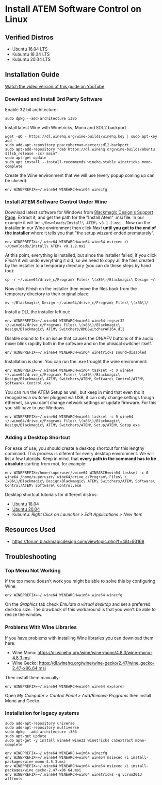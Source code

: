 # Install ATEM Software Control on Linux

## Verified Distros

- Ubuntu 16.04 LTS
- Kubuntu 18.04 LTS
- Kubuntu 20.04 LTS

## Installation Guide

[Watch the video version of this guide on YouTube]()

### Download and Install 3rd Party Software

Enable 32 bit architecture:

    sudo dpkg --add-architecture i386

Install latest Wine with Winetricks, Mono and SDL2 backport
    
    wget -qO - https://dl.winehq.org/wine-builds/winehq.key | sudo apt-key add -
    sudo add-apt-repository ppa:cybermax-dexter/sdl2-backport
    sudo apt-add-repository "deb https://dl.winehq.org/wine-builds/ubuntu $(lsb_release -cs) main"
    sudo apt-get update
    sudo apt install --install-recommends winehq-stable winetricks mono-complete

Create the Wine environment that we will use (every popup coming up can be closed):

    env WINEPREFIX=~/.wine64 WINEARCH=win64 winecfg

### Install ATEM Software Control Under Wine

Download latest software for Windows from [Blackmagic Design's Support Page](https://www.blackmagicdesign.com/support/family/atem-live-production-switchers). Extract it, and get the path for the "Install Atem" .msi file. In our example it will be `~/Downloads/Install\ ATEM\ v8.1.2.msi `. Now run the installer in our Wine environment then click _Next_ **until you get to the end of the installer** where it tells you that "the setup wizzard ended prematurely".

    env WINEPREFIX=~/.wine64 WINEARCH=win64 wine64 msiexec /i ~/Downloads/Install\ ATEM\ v8.1.2.msi 

At this point, everything is installed, but since the installer failed, if you click _Finish_ it will undo everything it did, so we need to copy all the files created by the installer to a temporary directory (you can do these steps by hand too):

    cp -r ~/.wine64/drive_c/Program\ Files\ \(x86\)/Blackmagic\ Design ~/.

Now click _Finish_ on the installer then move the files back from the temporary directory to their original place:
    
    mv ~/Blackmagic\ Design ~/.wine64/drive_c/Program\ Files\ \(x86\)/
    
Install a DLL the installer left out:

    env WINEPREFIX=~/.wine64 WINEARCH=win64 wine64 regsvr32 ~/.wine64/drive_c/Program\ Files\ \(x86\)/Blackmagic\ Design/Blackmagic\ ATEM\ Switchers/BMDSwitcherAPI64.dll

Disable sound to fix an issue that causes the ON/AFV buttons of the audio mixer blink rapidly both in the software and on the phisical switcher itself.

    env WINEPREFIX=~/.wine64 WINEARCH=win64 winetricks sound=disabled

Installation is done. You can run the .exe trought the wine environment:

    env WINEPREFIX=~/.wine64 WINEARCH=win64 taskset -c 0 wine64 ~/.wine64/drive_c/Program\ Files\ \(x86\)/Blackmagic\ Design/Blackmagic\ ATEM\ Switchers/ATEM\ Software\ Control/ATEM\ Software\ Control.exe

You can run the ATEM Setup as well, but keep in mind that even tho it recognizes a switcher plugged via USB, it can only change settings trough ethernet, so you can't change network settings or update firmware. For this you still have to use Windows.

    env WINEPREFIX=~/.wine64 WINEARCH=win64 taskset -c 0 wine64 ~/.wine64/drive_c/Program\ Files\ \(x86\)/Blackmagic\ Design/Blackmagic\ ATEM\ Switchers/ATEM\ Setup/ATEM\ Setup.exe 

### Adding a Desktop Shortcut
    
For ease of use, you should create a desktop shortcut for this lengthy command. This process is diferent for every desktop environment. We will list a few tutorials. Keep in mind, that **every path in the command has to be absolute** starting from root, for example:

    env WINEPREFIX=/home/superuser/.wine64 WINEARCH=win64 taskset -c 0 wine64 /home/superuser/.wine64/drive_c/Program\ Files\ \(x86\)/Blackmagic\ Design/Blackmagic\ ATEM\ Switchers/ATEM\ Software\ Control/ATEM\ Software\ Control.exe

Desktop shortcut tutorials for different distros:
    
- [Ubuntu 18.04](https://linuxconfig.org/how-to-create-desktop-shortcut-launcher-on-ubuntu-18-04-bionic-beaver-linux)
- [Ubuntu 20.04](https://linuxconfig.org/how-to-create-desktop-shortcut-launcher-on-ubuntu-20-04-focal-fossa-linux)
- Kubuntu: _Right Click on Launcher > Edit Applications > New Item_

## Resources Used

- https://forum.blackmagicdesign.com/viewtopic.php?f=4&t=93169

## Troubleshooting

### Top Menu Not Working

If the top menu doesn't work you might be able to solve this by configuring Wine:

    env WINEPREFIX=~/.wine64 WINEARCH=win64 wine64 winecfg

On the _Graphics_ tab check _Emulate a virtual desktop_ and set a preferred desktop size. The drawback of this workaround is that you won't be able to resize the window.

### Problems With Wine Libraries

If you have problems with installing Wine libraries you can download them here:

- Wine Mono: https://dl.winehq.org/wine/wine-mono/4.8.3/wine-mono-4.8.3.msi
- Wine Gecko: https://dl.winehq.org/wine/wine-gecko/2.47/wine_gecko-2.47-x86_64.msi

Then install them manually:

    env WINEPREFIX=~/.wine64 WINEARCH=win64 wine64 explorer

Open _My Computer > Control Panel > Add/Remove Programs_ then install Mono and Gecko.

### Installation for legacy systems

    sudo add-apt-repository universe
    sudo add-apt-repository multiverse
    sudo dpkg --add-architecture i386
    sudo apt-get update
    sudo apt-get -y install wine64 wine32 winetricks cabextract mono-complete

    env WINEPREFIX=~/.wine64 WINEARCH=win64 winecfg
    env WINEPREFIX=~/.wine64 WINEARCH=win64 wine64 msiexec /i install-packages/wine-mono-4.8.3.msi
    env WINEPREFIX=~/.wine64 WINEARCH=win64 wine64 msiexec /i install-packages/wine_gecko-2.47-x86_64.msi
    env WINEPREFIX=~/.wine64 WINEARCH=win64 winetricks -q vcrun2013 allfonts
